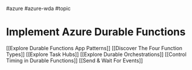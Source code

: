 #azure #azure-wda #topic

# Implement Azure Durable Functions
[[Explore Durable Functions App Patterns]]
[[Discover The Four Function Types]]
[[Explore Task Hubs]]
[[Explore Durable Orchestrations]]
[[Control Timing in Durable Functions]]
[[Send & Wait For Events]]